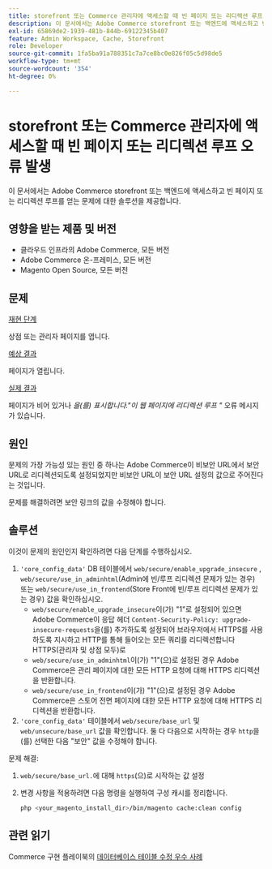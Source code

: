 ```yaml
---
title: storefront 또는 Commerce 관리자에 액세스할 때 빈 페이지 또는 리디렉션 루프 오류 발생
description: 이 문서에서는 Adobe Commerce storefront 또는 백엔드에 액세스하고 빈 페이지 또는 리디렉션 루프를 얻는 문제에 대한 솔루션을 제공합니다.
exl-id: 65869de2-1939-481b-844b-69122345b407
feature: Admin Workspace, Cache, Storefront
role: Developer
source-git-commit: 1fa5ba91a788351c7a7ce8bc0e826f05c5d98de5
workflow-type: tm+mt
source-wordcount: '354'
ht-degree: 0%

---
```


# storefront 또는 Commerce 관리자에 액세스할 때 빈 페이지 또는 리디렉션 루프 오류 발생

이 문서에서는 Adobe Commerce storefront 또는 백엔드에 액세스하고 빈 페이지 또는 리디렉션 루프를 얻는 문제에 대한 솔루션을 제공합니다.

## 영향을 받는 제품 및 버전

* 클라우드 인프라의 Adobe Commerce, 모든 버전
* Adobe Commerce 온-프레미스, 모든 버전
* Magento Open Source, 모든 버전

## 문제

<u>재현 단계</u>

상점 또는 관리자 페이지를 엽니다.

<u>예상 결과</u>

페이지가 열립니다.

<u>실제 결과</u>

페이지가 비어 있거나 *을(를) 표시합니다.&quot;이 웹 페이지에 리디렉션 루프 &quot;* 오류 메시지가 있습니다.

## 원인

문제의 가장 가능성 있는 원인 중 하나는 Adobe Commerce이 비보안 URL에서 보안 URL로 리디렉션되도록 설정되었지만 비보안 URL이 보안 URL 설정의 값으로 주어진다는 것입니다.

문제를 해결하려면 보안 링크의 값을 수정해야 합니다.

## 솔루션

이것이 문제의 원인인지 확인하려면 다음 단계를 수행하십시오.

1. `'core_config_data'` DB 테이블에서 `web/secure/enable_upgrade_insecure` , `web/secure/use_in_adminhtml`(Admin에 빈/루프 리디렉션 문제가 있는 경우) 또는 `web/secure/use_in_frontend`(Store Front에 빈/루프 리디렉션 문제가 있는 경우) 값을 확인하십시오.
   * `web/secure/enable_upgrade_insecure`이(가) &quot;1&quot;로 설정되어 있으면 Adobe Commerce이 응답 헤더 `Content-Security-Policy: upgrade-insecure-requests`을(를) 추가하도록 설정되어 브라우저에서 HTTPS를 사용하도록 지시하고 HTTP를 통해 들어오는 모든 쿼리를 리디렉션합니다
HTTPS(관리자 및 상점 모두)로
   * `web/secure/use_in_adminhtml`이(가) &quot;1&quot;(으)로 설정된 경우 Adobe Commerce은 관리 페이지에 대한 모든 HTTP 요청에 대해 HTTPS 리디렉션을 반환합니다.
   * `web/secure/use_in_frontend`이(가) &quot;1&quot;(으)로 설정된 경우 Adobe Commerce은 스토어 전면 페이지에 대한 모든 HTTP 요청에 대해 HTTPS 리디렉션을 반환합니다.
1. `'core_config_data'` 테이블에서 `web/secure/base_url` 및 `web/unsecure/base_url` 값을 확인합니다. 둘 다 다음으로 시작하는 경우    `http`을(를) 선택한 다음 &quot;보안&quot; 값을 수정해야 합니다.

문제 해결:

1. `web/secure/base_url.`에 대해 `https`(으)로 시작하는 값 설정
1. 변경 사항을 적용하려면 다음 명령을 실행하여 구성 캐시를 정리합니다.

   ```bash
   php <your_magento_install_dir>/bin/magento cache:clean config
   ```

## 관련 읽기

Commerce 구현 플레이북의 [데이터베이스 테이블 수정 우수 사례](https://experienceleague.adobe.com/en/docs/commerce-operations/implementation-playbook/best-practices/development/modifying-core-and-third-party-tables#why-adobe-recommends-avoiding-modifications)
